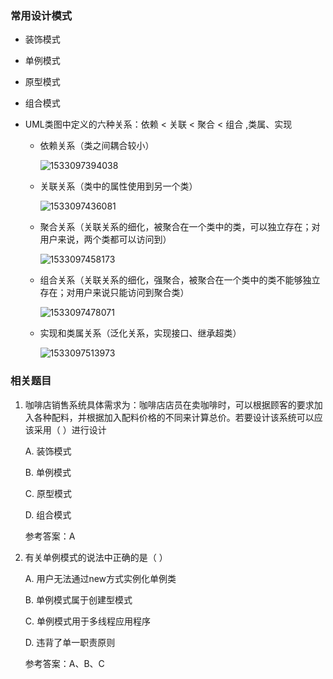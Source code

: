 ### 常用设计模式

- 装饰模式

- 单例模式

- 原型模式

- 组合模式

- UML类图中定义的六种关系：依赖 < 关联 < 聚合 < 组合 ,类属、实现

  - 依赖关系（类之间耦合较小）

    ![1533097394038](D:\ProgramLearning\笔记\笔试面试\assets\1533097394038.png)

  - 关联关系（类中的属性使用到另一个类）


    ![1533097436081](D:\ProgramLearning\笔记\笔试面试\assets\1533097436081.png)

  - 聚合关系（关联关系的细化，被聚合在一个类中的类，可以独立存在；对用户来说，两个类都可以访问到）

    ![1533097458173](D:\ProgramLearning\笔记\笔试面试\assets\1533097458173.png)

  - 组合关系（关联关系的细化，强聚合，被聚合在一个类中的类不能够独立存在；对用户来说只能访问到聚合类）

    ![1533097478071](D:\ProgramLearning\笔记\笔试面试\assets\1533097478071.png)

  - 实现和类属关系（泛化关系，实现接口、继承超类）

    ![1533097513973](D:\ProgramLearning\笔记\笔试面试\assets\1533097513973.png)






### 相关题目

1. 咖啡店销售系统具体需求为：咖啡店店员在卖咖啡时，可以根据顾客的要求加入各种配料，并根据加入配料价格的不同来计算总价。若要设计该系统可以应该采用（  ）进行设计  

      A.  装饰模式  

      B.  单例模式  

      C.  原型模式  

      D.  组合模式  

      参考答案：A

2. 有关单例模式的说法中正确的是（  ）  

      A.  用户无法通过new方式实例化单例类  

      B.  单例模式属于创建型模式  

      C.  单例模式用于多线程应用程序  

      D.  违背了单一职责原则  

      参考答案：A、B、C